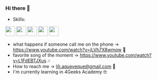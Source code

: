 ### Hi there 👋

- Skills:

<img src="https://github.com/liliaqvq/liliaqvq/assets/130264861/c4ccfee6-dfd6-4d2d-8c5b-44c18932a6a6" width="30">
<img src="https://github.com/liliaqvq/liliaqvq/assets/130264861/1a298578-1650-43bc-8272-e15b36dce00a" width="30">
<img src="https://github.com/liliaqvq/liliaqvq/assets/130264861/856e61d6-6b1e-4025-90e0-cb138aae644e" width="30">
<img src="https://github.com/liliaqvq/liliaqvq/assets/130264861/43cdd258-f4ae-43cf-8faf-8e6cfd857e57" width="30">
<img src="https://github.com/liliaqvq/liliaqvq/assets/130264861/404c9312-9acd-46b5-900c-24715d57099a" width="30">





- what happens if someone call me on the phone -> https://www.youtube.com/watch?v=jLVh7X8wmqw 📱
- favorite song of the moment -> https://www.youtube.com/watch?v=L1FdEBTJXus 🎶
- How to reach me -> lili.aqueveque@gmail.com 📧
- I'm currently learning in 4Geeks Academy 🤓

<!--
**liliaqvq/liliaqvq** is a ✨ _special_ ✨ repository because its `README.md` (this file) appears on your GitHub profile.

Here are some ideas to get you started:

- 🔭 I’m currently working on ...
- 🌱 I’m currently learning ...
- 👯 I’m looking to collaborate on ...
- 🤔 I’m looking for help with ...
- 💬 Ask me about ...
- 📫 How to reach me: ...
- ⚡ Fun fact: ...
-->
